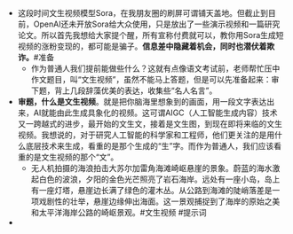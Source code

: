 - 这段时间文生视频模型Sora，在我朋友圈的刷屏可谓铺天盖地。但截止到目前，OpenAI还未开放Sora给大众使用，只是放出了一些演示视频和一篇研究论文。所以首先我想给大家提个醒，所有宣称付费就可以，教你用Sora生成短视频的涨粉变现的，都可能是骗子。**信息差中隐藏着机会，同时也潜伏着欺诈。**#准备
	- 作为普通人我们提前能做些什么？这就有点像语文考试前，老师帮忙压中作文题目，叫“文生视频”，虽然不能马上答题，但是可以先准备起来：审下题，背上几段辞藻优美的表达，收集些“名人名言”。
- **审题，什么是文生视频**。就是把你脑海里想象到的画面，用一段文字表达出来，AI就能由此生成具象化的视频。这可谓AIGC（人工智能生成内容）技术又一跨越式的进步，最开始的文生文，接着是文生图，到现在即将来临的文生视频。我想说的，对于研究人工智能的科学家和工程师，他们更关注的是用什么底层技术来生成，看重的是那个生成的“生”字。而作为普通人，我们应该看重的是文生视频的那个“文”。
	- 无人机拍摄的海浪拍击大苏尔加雷角海滩崎岖悬崖的景象。蔚蓝的海水激起白色的波浪，夕阳的金色光芒照亮了岩石海岸。远处有一座小岛，岛上有一座灯塔，悬崖边长满了绿色的灌木丛。从公路到海滩的陡峭落差是一项戏剧性的壮举，悬崖边缘伸出海面。这一景观捕捉到了海岸的原始之美和太平洋海岸公路的崎岖景观。#文生视频 #提示词
-